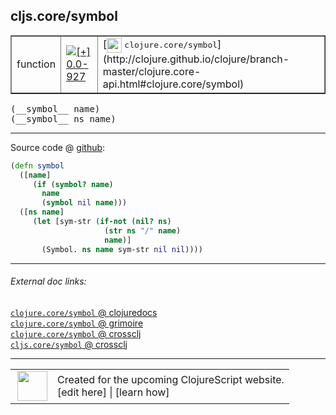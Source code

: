 ## cljs.core/symbol



 <table border="1">
<tr>
<td>function</td>
<td><a href="https://github.com/cljsinfo/cljs-api-docs/tree/0.0-927"><img valign="middle" alt="[+] 0.0-927" title="Added in 0.0-927" src="https://img.shields.io/badge/+-0.0--927-lightgrey.svg"></a> </td>
<td>
[<img height="24px" valign="middle" src="http://i.imgur.com/1GjPKvB.png"> <samp>clojure.core/symbol</samp>](http://clojure.github.io/clojure/branch-master/clojure.core-api.html#clojure.core/symbol)
</td>
</tr>
</table>


 <samp>
(__symbol__ name)<br>
</samp>
 <samp>
(__symbol__ ns name)<br>
</samp>

---







Source code @ [github](https://github.com/clojure/clojurescript/blob/r3308/src/main/cljs/cljs/core.cljs#L848-L857):

```clj
(defn symbol
  ([name]
     (if (symbol? name)
       name
       (symbol nil name)))
  ([ns name]
     (let [sym-str (if-not (nil? ns)
                     (str ns "/" name)
                     name)]
       (Symbol. ns name sym-str nil nil))))
```

<!--
Repo - tag - source tree - lines:

 <pre>
clojurescript @ r3308
└── src
    └── main
        └── cljs
            └── cljs
                └── <ins>[core.cljs:848-857](https://github.com/clojure/clojurescript/blob/r3308/src/main/cljs/cljs/core.cljs#L848-L857)</ins>
</pre>

-->

---



###### External doc links:

[`clojure.core/symbol` @ clojuredocs](http://clojuredocs.org/clojure.core/symbol)<br>
[`clojure.core/symbol` @ grimoire](http://conj.io/store/v1/org.clojure/clojure/1.7.0-beta3/clj/clojure.core/symbol/)<br>
[`clojure.core/symbol` @ crossclj](http://crossclj.info/fun/clojure.core/symbol.html)<br>
[`cljs.core/symbol` @ crossclj](http://crossclj.info/fun/cljs.core.cljs/symbol.html)<br>

---

 <table>
<tr><td>
<img valign="middle" align="right" width="48px" src="http://i.imgur.com/Hi20huC.png">
</td><td>
Created for the upcoming ClojureScript website.<br>
[edit here] | [learn how]
</td></tr></table>

[edit here]:https://github.com/cljsinfo/cljs-api-docs/blob/master/cljsdoc/cljs.core/symbol.cljsdoc
[learn how]:https://github.com/cljsinfo/cljs-api-docs/wiki/cljsdoc-files

<!--

This information was too distracting to show to readers, but I'll leave it
commented here since it is helpful to:

- pretty-print the data used to generate this document
- and show how to retrieve that data



The API data for this symbol:

```clj
{:ns "cljs.core",
 :name "symbol",
 :signature ["[name]" "[ns name]"],
 :history [["+" "0.0-927"]],
 :type "function",
 :full-name-encode "cljs.core/symbol",
 :source {:code "(defn symbol\n  ([name]\n     (if (symbol? name)\n       name\n       (symbol nil name)))\n  ([ns name]\n     (let [sym-str (if-not (nil? ns)\n                     (str ns \"/\" name)\n                     name)]\n       (Symbol. ns name sym-str nil nil))))",
          :title "Source code",
          :repo "clojurescript",
          :tag "r3308",
          :filename "src/main/cljs/cljs/core.cljs",
          :lines [848 857]},
 :full-name "cljs.core/symbol",
 :clj-symbol "clojure.core/symbol"}

```

Retrieve the API data for this symbol:

```clj
;; from Clojure REPL
(require '[clojure.edn :as edn])
(-> (slurp "https://raw.githubusercontent.com/cljsinfo/cljs-api-docs/catalog/cljs-api.edn")
    (edn/read-string)
    (get-in [:symbols "cljs.core/symbol"]))
```

-->

